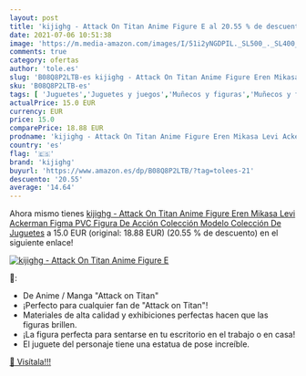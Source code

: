 ```yaml
---
layout: post
title: 'kijighg - Attack On Titan Anime Figure E al 20.55 % de descuento'
date: 2021-07-06 10:51:38
image: 'https://m.media-amazon.com/images/I/51i2yNGDPIL._SL500_._SL400_.jpg'
comments: true
category: ofertas
author: 'tole.es'
slug: 'B08Q8P2LTB-es kijighg - Attack On Titan Anime Figure Eren Mikasa Levi...'
sku: 'B08Q8P2LTB-es'
tags: [ 'Juguetes','Juguetes y juegos','Muñecos y figuras','Muñecos y figuras de acción','juguetes','kijighg', ]
actualPrice: 15.0 EUR
currency: EUR
price: 15.0
comparePrice: 18.88 EUR
prodname: 'kijighg - Attack On Titan Anime Figure Eren Mikasa Levi Ackerman Figma PVC Figura De Acción Colección Modelo Colección De Juguetes'
country: 'es'
flag: '🇪🇸'
brand: 'kijighg'
buyurl: 'https://www.amazon.es/dp/B08Q8P2LTB/?tag=tolees-21'
descuento: '20.55'
average: '14.64'
---
```


Ahora mismo tienes [kijighg - Attack On Titan Anime Figure Eren Mikasa Levi Ackerman Figma PVC Figura De Acción Colección Modelo Colección De Juguetes](https://www.amazon.es/dp/B08Q8P2LTB/?tag=tolees-21) a 15.0 EUR (original: 18.88 EUR) (20.55 %  de descuento) en el siguiente enlace!

[![kijighg - Attack On Titan Anime Figure E](https://m.media-amazon.com/images/I/51i2yNGDPIL._SL500_._SL400_.jpg)](https://www.amazon.es/dp/B08Q8P2LTB/?tag=tolees-21)

🔎:

- De Anime / Manga "Attack on Titan"
- ¡Perfecto para cualquier fan de "Attack on Titan"!
- Materiales de alta calidad y exhibiciones perfectas hacen que las figuras brillen.
- ¡La figura perfecta para sentarse en tu escritorio en el trabajo o en casa!
- El juguete del personaje tiene una estatua de pose increíble.

[🛒 Visítala!!!](https://www.amazon.es/dp/B08Q8P2LTB/?tag=tolees-21)
